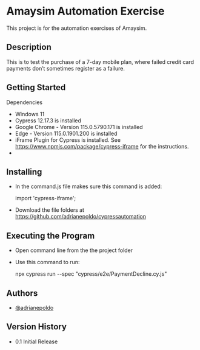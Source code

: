 
# Amaysim Automation Exercise

This project is for the automation exercises of Amaysim. 




## Description
This is to test the purchase of a 7-day mobile plan, where failed 
credit card payments don’t sometimes register as a failure. 
## Getting Started

Dependencies

* Windows 11
* Cypress 12.17.3 is installed
* Google Chrome - Version 115.0.5790.171 is installed
* Edge - Version 115.0.1901.200 is installed
* iFrame Plugin for Cypress is installed. See https://www.npmjs.com/package/cypress-iframe for the instructions. 
* 


## Installing

* In the command.js file makes sure this command is added: 

    import 'cypress-iframe';

* Download the file folders at https://github.com/adrianepoldo/cypressautomation 


## Executing the Program

* Open command line from the the project folder
* Use this command to run: 

    npx cypress run --spec "cypress/e2e/PaymentDecline.cy.js"
## Authors

- [@adrianepoldo](https://github.com/adrianepoldo)


## Version History

* 0.1 Initial Release

